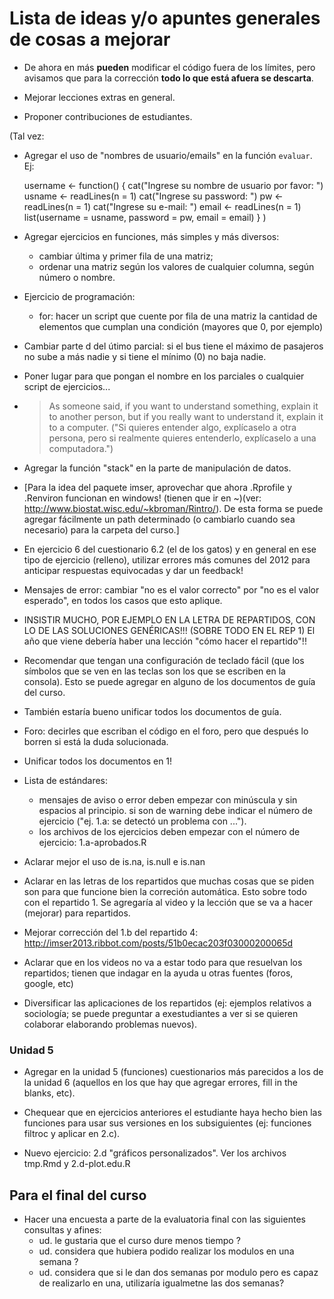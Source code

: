 Lista de ideas y/o apuntes generales de cosas a mejorar
=======================================================

* De ahora en más **pueden** modificar el código fuera de los límites, pero avisamos que para la corrección **todo lo que está afuera se descarta**.

* Mejorar lecciones extras en general.

* Proponer contribuciones de estudiantes.

(Tal vez:
* Agregar el uso de "nombres de usuario/emails" en la función `evaluar`. Ej:

    username <- function() {
      cat("Ingrese su nombre de usuario por favor: ")
      usname <- readLines(n = 1)
      cat("Ingrese su password: ")
      pw <- readLines(n = 1)
      cat("Ingrese su e-mail: ")
      email <- readLines(n = 1)
      list(username = usname, password = pw, email = email)
    }
)

* Agregar ejercicios en funciones, más simples y más diversos:
  - cambiar última y primer fila de una matriz;
  - ordenar una matriz según los valores de cualquier columna, según número o nombre.

* Ejercicio de programación:
  - for: hacer un script que cuente por fila de una matriz la cantidad de elementos que cumplan una condición (mayores que 0, por ejemplo)

* Cambiar parte d del útimo parcial: si el bus tiene el máximo de pasajeros no sube a más nadie y si tiene el mínimo (0) no baja nadie.

* Poner lugar para que pongan el nombre en los parciales o cualquier script de ejercicios...

* > As someone said, if you want to understand something, explain it to another person, but if you really want to understand it, explain it to a computer.  ("Si quieres entender algo, explícaselo a otra persona, pero si realmente quieres entenderlo, explícaselo a una computadora.")

* Agregar la función "stack" en la parte de manipulación de datos.

* [Para la idea del paquete imser, aprovechar que ahora .Rprofile y .Renviron funcionan en windows! (tienen que ir en ~)(ver: http://www.biostat.wisc.edu/~kbroman/Rintro/). De esta forma se puede agregar fácilmente un path determinado (o cambiarlo cuando sea necesario) para la carpeta del curso.]

* En ejercicio 6 del cuestionario 6.2 (el de los gatos) y en general en ese tipo de ejercicio (relleno), utilizar errores más comunes del 2012 para anticipar respuestas equivocadas y dar un feedback!

* Mensajes de error: cambiar "no es el valor correcto" por "no es el valor esperado", en todos los casos que esto aplique.

* INSISTIR MUCHO, POR EJEMPLO EN LA LETRA DE REPARTIDOS, CON LO DE LAS SOLUCIONES GENÉRICAS!!! (SOBRE TODO EN EL REP 1)
  El año que viene debería haber una lección "cómo hacer el repartido"!!

* Recomendar que tengan una configuración de teclado fácil (que los símbolos que se ven en las teclas son los que se escriben en la consola). Esto se puede agregar en alguno de los documentos de guía del curso.

* También estaría bueno unificar todos los documentos de guía.

* Foro: decirles que escriban el código en el foro, pero que después lo borren si está la duda solucionada.

* Unificar todos los documentos en 1!

* Lista de estándares:

  - mensajes de aviso o error deben empezar con minúscula y sin espacios al principio. si son de warning debe indicar el número de ejercicio ("ej. 1.a: se detectó un problema con ...").
  - los archivos de los ejercicios deben empezar con el número de ejercicio: 1.a-aprobados.R

* Aclarar mejor el uso de is.na, is.null e is.nan

* Aclarar en las letras de los repartidos que muchas cosas que se piden son para que funcione bien la correción automática. Esto sobre todo con el repartido 1. Se agregaría al video y la lección que se va a hacer (mejorar) para repartidos.

* Mejorar corrección del 1.b del repartido 4: http://imser2013.ribbot.com/posts/51b0ecac203f03000200065d

* Aclarar que en los videos no va a estar todo para que resuelvan los repartidos; tienen que indagar en la ayuda u otras fuentes (foros, google, etc)

* Diversificar las aplicaciones de los repartidos (ej: ejemplos relativos a sociología; se puede preguntar a exestudiantes a ver si se quieren colaborar elaborando problemas nuevos).

### Unidad 5

* Agregar en la unidad 5 (funciones) cuestionarios más parecidos a los de la unidad 6 (aquellos en los que hay que agregar errores, fill in the blanks, etc).

* Chequear que en ejercicios anteriores el estudiante haya hecho bien las funciones para usar sus versiones en los subsiguientes (ej: funciones filtroc y aplicar en 2.c).

* Nuevo ejercicio: 2.d "gráficos personalizados". Ver los archivos tmp.Rmd y 2.d-plot.edu.R

Para el final del curso
-----------------------

* Hacer una encuesta a parte de la evaluatoria final con las siguientes consultas y afines:
	- ud. le gustaria que el curso dure menos tiempo ?
	- ud. considera que hubiera podido realizar los modulos en una semana ?
	- ud. considera que si le dan dos semanas por modulo pero es capaz de realizarlo en una, utilizaría igualmetne las dos semanas?



